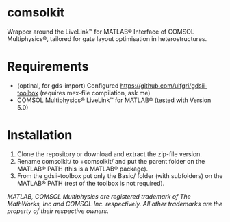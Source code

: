 # comsolkit
Wrapper around the LiveLink™ for MATLAB® Interface of COMSOL Multiphysics®, tailored for gate layout optimisation in heterostructures.

# Requirements
- (optinal, for gds-import) Configured https://github.com/ulfgri/gdsii-toolbox (requires mex-file compilation, ask me)
- COMSOL Multiphysics® LiveLink™ for MATLAB® (tested with Version 5.0)

# Installation
1. Clone the repository or download and extract the zip-file version.
2. Rename comsolkit/ to +comsolkit/ and put the parent folder on the MATLAB® PATH (this is a MATLAB® package).
3. From the gdsii-toolbox put only the Basic/ folder (with subfolders) on the MATLAB® PATH (rest of the toolbox is not required).


*MATLAB, COMSOL Multiphysics are registered trademark of The MathWorks, Inc and COMSOL Inc. respectively. All other trademarks are the property of their respective owners.*

